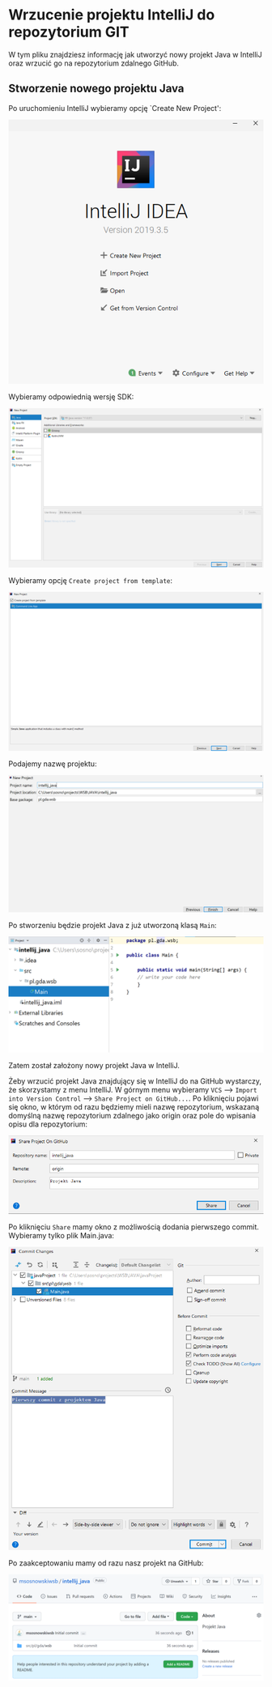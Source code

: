 # Wrzucenie projektu IntelliJ do repozytorium GIT

W tym pliku znajdziesz informację jak utworzyć nowy projekt Java w IntelliJ oraz wrzucić go na repozytorium zdalnego GitHub.

## Stworzenie nowego projektu Java

Po uruchomieniu IntelliJ wybieramy opcję `Create New Project':

![Okno startowe IntelliJ](static/IntelliJ_project/start_window_intelliJ.png)

Wybieramy odpowiednią wersję SDK:

![SDK](static/IntelliJ_project/new_project_formula_1.png)

Wybieramy opcję `Create project from template`:

![Template command line](static/IntelliJ_project/new_project_formula_2.png)

Podajemy nazwę projektu:

![Nazwa projektu, paczki](static/IntelliJ_project/new_project_formula_3.png)

Po stworzeniu będzie projekt Java z już utworzoną klasą `Main`:

![Projekt w IntelliJ](static/IntelliJ_project/project_in_intellij.png)

Zatem został założony nowy projekt Java w IntelliJ.

Żeby wrzucić projekt Java znajdujący się w IntelliJ do na GitHub wystarczy, że skorzystamy z menu IntelliJ. W górnym menu wybieramy `VCS` --> `Import into Version Control` --> `Share Project on GitHub...`. Po kliknięciu pojawi się okno, w którym od razu będziemy mieli nazwę repozytorium, wskazaną domyślną nazwę repozytorium zdalnego jako origin oraz pole do wpisania opisu dla repozytorium:

![Share project on GitHub](static/IntelliJ_project/share_project_on_hithub.png)

Po kliknięciu `Share` mamy okno z możliwością dodania pierwszego commit. Wybieramy tylko plik Main.java:

![First commit](static/IntelliJ_project/first_commit.png)

Po zaakceptowaniu mamy od razu nasz projekt na GitHub:

![Screen z GitHub](static/IntelliJ_project/java_project_on_github.png)
